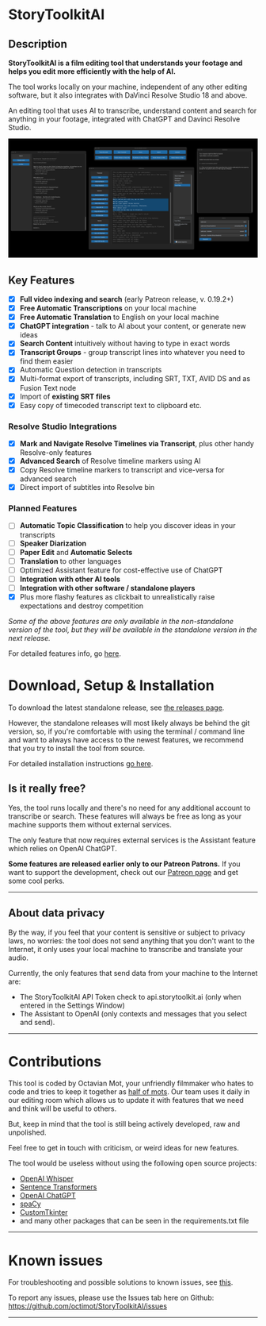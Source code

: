 # StoryToolkitAI

## Description

**StoryToolkitAI is a film editing tool that understands your footage and helps you edit more efficiently with the help 
of AI.**

The tool works locally on your machine, independent of any other editing software, but it also integrates with DaVinci 
Resolve Studio 18 and above.

An editing tool that uses AI to transcribe, understand content and search for anything in your footage, 
integrated with ChatGPT and Davinci Resolve Studio.

<img alt="StoryToolkitAI Interface" src="help/storytoolkitai_v0.19.0.png" width="750">

## Key Features
- [x] **Full video indexing and search** (early Patreon release, v. 0.19.2+)
- [x] **Free Automatic Transcriptions** on your local machine
- [x] **Free Automatic Translation** to English on your local machine
- [x] **ChatGPT integration** - talk to AI about your content, or generate new ideas
- [x] **Search Content** intuitively without having to type in exact words
- [X] **Transcript Groups** - group transcript lines into whatever you need to find them easier
- [X] Automatic Question detection in transcripts
- [x] Multi-format export of transcripts, including SRT, TXT, AVID DS and as Fusion Text node
- [X] Import of **existing SRT files** 
- [X] Easy copy of timecoded transcript text to clipboard etc.

### Resolve Studio Integrations
- [x] **Mark and Navigate Resolve Timelines via Transcript**, plus other handy Resolve-only features
- [x] **Advanced Search** of Resolve timeline markers using AI
- [x] Copy Resolve timeline markers to transcript and vice-versa for advanced search
- [x] Direct import of subtitles into Resolve bin

### Planned Features
- [ ] **Automatic Topic Classification** to help you discover ideas in your transcripts
- [ ] **Speaker Diarization** 
- [ ] **Paper Edit** and **Automatic Selects**
- [ ] **Translation** to other languages
- [ ] Optimized Assistant feature for cost-effective use of ChatGPT
- [ ] **Integration with other AI tools**
- [ ] **Integration with other software / standalone players**
- [X] Plus more flashy features as clickbait to unrealistically raise expectations and destroy competition

_Some of the above features are only available in the non-standalone version of the tool, but they will be available
in the standalone version in the next release._

For detailed features info, go [here](https://github.com/octimot/StoryToolkitAI/blob/main/FEATURES.md).

# Download, Setup & Installation

To download the latest standalone release, see [the releases page](https://github.com/octimot/StoryToolkitAI/releases).

However, the standalone releases will most likely always be behind the git version, so, if you're comfortable with 
using the terminal / command line and want to always have access to the newest features, we recommend that you try to 
install the tool from source.

For detailed installation instructions
[go here](https://github.com/octimot/StoryToolkitAI/blob/main/INSTALLATION.md).

## Is it really free?
Yes, the tool runs locally and there's no need for any additional account to transcribe or search. These features will
always be free as long as your machine supports them without external services. 

The only feature that now requires external services is the Assistant feature which relies on OpenAI ChatGPT.

**Some features are released earlier only to our Patreon Patrons.** If you want to support the development, 
check out our [Patreon page](https://www.patreon.com/StoryToolkitAI) and get some cool perks. 

---

## About data privacy
By the way, if you feel that your content is sensitive or subject to privacy laws, no worries: 
the tool does not send anything that you don't want to the Internet, it only uses your local machine to transcribe and 
translate your audio.

Currently, the only features that send data from your machine to the Internet are:
- The StoryToolkitAI API Token check to api.storytoolkit.ai (only when entered in the Settings Window)
- The Assistant to OpenAI (only contexts and messages that you select and send).

---

# Contributions
This tool is coded by Octavian Mot, your unfriendly filmmaker who hates to code and tries to keep it together as
[half of mots](https://mots.us). Our team uses it daily in our editing room which allows us to update it with
features that we need and think will be useful to others.

But, keep in mind that the tool is still being actively developed, raw and unpolished.

Feel free to get in touch with criticism, or weird ideas for new features. 

The tool would be useless without using the following open source projects:
- [OpenAI Whisper](https://openai.com/blog/whisper/)
- [Sentence Transformers](https://www.sbert.net/)
- [OpenAI ChatGPT](https://openai.com/blog/chat-gpt/)
- [spaCy](https://spacy.io/)
- [CustomTkinter](https://customtkinter.tomschimansky.com/)
- and many other packages that can be seen in the requirements.txt file

---

# Known issues

For troubleshooting and possible solutions to known issues, see [this](FEATURES.md#known-issues).

To report any issues, please use the Issues tab here on Github: https://github.com/octimot/StoryToolkitAI/issues

---
